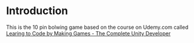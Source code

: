 # Introduction
This is the 10 pin bolwing game based on the course on Udemy.com called
[Learing to Code by Making Games - The Complete Unity Developer](https://www.udemy.com/unitycourse/)
